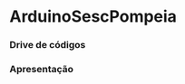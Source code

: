 # ArduinoSescPompeia


<h3>Drive de códigos</h3>
<a href="https://drive.google.com/drive/folders/1UhU32xJZEcHGRwxVg0Micw0Ssgh8YIiU"> </a>

<h3>Apresentação</h3>
<a href="https://www.canva.com/design/DAGAACPGOfc/LP3Uy4w5fd70kOBJyGiB9g/view?utm_content=DAGAACPGOfc&utm_campaign=designshare&utm_medium=link&utm_source=editor"> </a>
